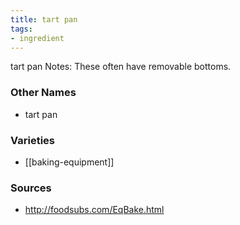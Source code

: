 ```yaml
---
title: tart pan
tags:
- ingredient
---
```

tart pan Notes: These often have removable bottoms.

### Other Names

* tart pan

### Varieties

* [[baking-equipment]]

### Sources
* http://foodsubs.com/EqBake.html
